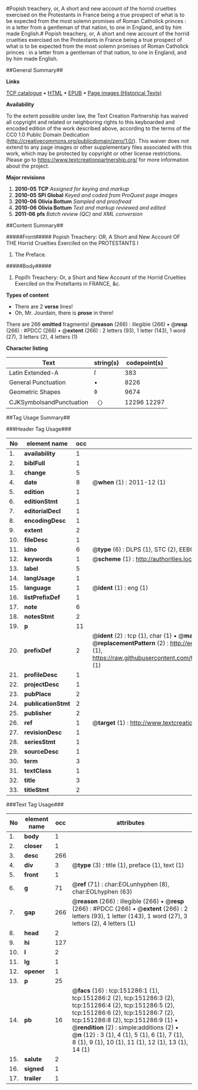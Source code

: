 #Popish treachery, or, A short and new account of the horrid cruelties exercised on the Protestants in France being a true prospect of what is to be expected from the most solemn promises of Roman Catholick princes : in a letter from a gentleman of that nation, to one in England, and by him made English.#
Popish treachery, or, A short and new account of the horrid cruelties exercised on the Protestants in France being a true prospect of what is to be expected from the most solemn promises of Roman Catholick princes : in a letter from a gentleman of that nation, to one in England, and by him made English.

##General Summary##

**Links**

[TCP catalogue](http://www.ota.ox.ac.uk/tcp/)  • 
[HTML](http://tei.it.ox.ac.uk/tcp/Texts-HTML/free/A90/A90858.html)  • 
[EPUB](http://tei.it.ox.ac.uk/tcp/Texts-EPUB/free/A90/A90858.epub) • 
[Page images (Historical Texts)](https://historicaltexts.jisc.ac.uk/eebo-42476305e)

**Availability**

To the extent possible under law, the Text Creation Partnership has waived all copyright and related or neighboring rights to this keyboarded and encoded edition of the work described above, according to the terms of the CC0 1.0 Public Domain Dedication (http://creativecommons.org/publicdomain/zero/1.0/). This waiver does not extend to any page images or other supplementary files associated with this work, which may be protected by copyright or other license restrictions. Please go to https://www.textcreationpartnership.org/ for more information about the project.

**Major revisions**

1. __2010-05__ __TCP__ *Assigned for keying and markup*
1. __2010-05__ __SPi Global__ *Keyed and coded from ProQuest page images*
1. __2010-06__ __Olivia Bottum__ *Sampled and proofread*
1. __2010-06__ __Olivia Bottum__ *Text and markup reviewed and edited*
1. __2011-06__ __pfs__ *Batch review (QC) and XML conversion*

##Content Summary##

#####Front#####
Popish Treachery: OR, A Short and New Account OF THE Horrid Cruelties Exerciſed on the PROTESTANTS I
1. The Preface.

#####Body#####

1. Popiſh Treachery: Or, a Short and New Account of the Horrid Cruelties Exerciſed on the Proteſtants in FRANCE, &c.

**Types of content**

  * There are 2 **verse** lines!
  * Oh, Mr. Jourdain, there is **prose** in there!

There are 266 **omitted** fragments! 
 @__reason__ (266) : illegible (266)  •  @__resp__ (266) : #PDCC (266)  •  @__extent__ (266) : 2 letters (93), 1 letter (143), 1 word (27), 3 letters (2), 4 letters (1)

**Character listing**


|Text|string(s)|codepoint(s)|
|---|---|---|
|Latin Extended-A|ſ|383|
|General Punctuation|•|8226|
|Geometric Shapes|◊|9674|
|CJKSymbolsandPunctuation|〈〉|12296 12297|

##Tag Usage Summary##

###Header Tag Usage###

|No|element name|occ|attributes|
|---|---|---|---|
|1.|__availability__|1||
|2.|__biblFull__|1||
|3.|__change__|5||
|4.|__date__|8| @__when__ (1) : 2011-12 (1)|
|5.|__edition__|1||
|6.|__editionStmt__|1||
|7.|__editorialDecl__|1||
|8.|__encodingDesc__|1||
|9.|__extent__|2||
|10.|__fileDesc__|1||
|11.|__idno__|6| @__type__ (6) : DLPS (1), STC (2), EEBO-CITATION (1), OCLC (1), VID (1)|
|12.|__keywords__|1| @__scheme__ (1) : http://authorities.loc.gov/ (1)|
|13.|__label__|5||
|14.|__langUsage__|1||
|15.|__language__|1| @__ident__ (1) : eng (1)|
|16.|__listPrefixDef__|1||
|17.|__note__|6||
|18.|__notesStmt__|2||
|19.|__p__|11||
|20.|__prefixDef__|2| @__ident__ (2) : tcp (1), char (1)  •  @__matchPattern__ (2) : ([0-9\-]+):([0-9IVX]+) (1), (.+) (1)  •  @__replacementPattern__ (2) : http://eebo.chadwyck.com/downloadtiff?vid=$1&page=$2 (1), https://raw.githubusercontent.com/textcreationpartnership/Texts/master/tcpchars.xml#$1 (1)|
|21.|__profileDesc__|1||
|22.|__projectDesc__|1||
|23.|__pubPlace__|2||
|24.|__publicationStmt__|2||
|25.|__publisher__|2||
|26.|__ref__|1| @__target__ (1) : http://www.textcreationpartnership.org/docs/. (1)|
|27.|__revisionDesc__|1||
|28.|__seriesStmt__|1||
|29.|__sourceDesc__|1||
|30.|__term__|3||
|31.|__textClass__|1||
|32.|__title__|3||
|33.|__titleStmt__|2||


###Text Tag Usage###

|No|element name|occ|attributes|
|---|---|---|---|
|1.|__body__|1||
|2.|__closer__|1||
|3.|__desc__|266||
|4.|__div__|3| @__type__ (3) : title (1), preface (1), text (1)|
|5.|__front__|1||
|6.|__g__|71| @__ref__ (71) : char:EOLunhyphen (8), char:EOLhyphen (63)|
|7.|__gap__|266| @__reason__ (266) : illegible (266)  •  @__resp__ (266) : #PDCC (266)  •  @__extent__ (266) : 2 letters (93), 1 letter (143), 1 word (27), 3 letters (2), 4 letters (1)|
|8.|__head__|2||
|9.|__hi__|127||
|10.|__l__|2||
|11.|__lg__|1||
|12.|__opener__|1||
|13.|__p__|25||
|14.|__pb__|16| @__facs__ (16) : tcp:151286:1 (1), tcp:151286:2 (2), tcp:151286:3 (2), tcp:151286:4 (2), tcp:151286:5 (2), tcp:151286:6 (2), tcp:151286:7 (2), tcp:151286:8 (2), tcp:151286:9 (1)  •  @__rendition__ (2) : simple:additions (2)  •  @__n__ (12) : 3 (1), 4 (1), 5 (1), 6 (1), 7 (1), 8 (1), 9 (1), 10 (1), 11 (1), 12 (1), 13 (1), 14 (1)|
|15.|__salute__|2||
|16.|__signed__|1||
|17.|__trailer__|1||
